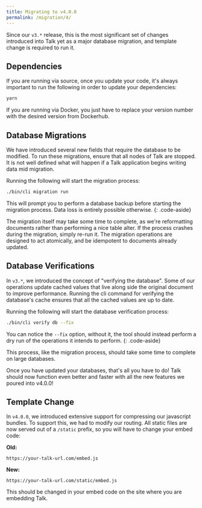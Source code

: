 ```yaml
---
title: Migrating to v4.0.0
permalink: /migration/4/
---
```


Since our `v3.*` release, this is the most significant set of changes introduced
into Talk yet as a major database migration, and template change is required to
run it.

## Dependencies

If you are running via source, once you update your code, it's always important
to run the following in order to update your dependencies:

```bash
yarn
```

If you are running via Docker, you just have to replace your version number with
the desired version from Dockerhub.

## Database Migrations

We have introduced several new fields that require the database to be modified.
To run these migrations, ensure that all nodes of Talk are stopped. It is not
well defined what will happen if a Talk application begins writing data mid
migration.

Running the following will start the migration process:

```bash
./bin/cli migration run
```
This will prompt you to perform a database backup before starting the migration
process. Data loss is entirely possible otherwise.
{: .code-aside}

The migration itself may take some time to complete, as we're reformatting
documents rather than performing a nice table alter. If the process crashes
during the migration, simply re-run it. The migration operations are designed
to act atomically, and be idempotent to documents already updated.

## Database Verifications

In `v3.*`, we introduced the concept of "verifying the database". Some of our
operations update cached values that live along side the original document to
improve performance. Running the cli command for verifying the database's cache
ensures that all the cached values are up to date.

Running the following will start the database verification process:

```bash
./bin/cli verify db --fix
```
You can notice the `--fix` option, without it, the tool should instead perform
a dry run of the operations it intends to perform.
{: .code-aside}

This process, like the migration process, should take some time to complete on
large databases.

Once you have updated your databases, that's all you have to do! Talk should now
function even better and faster with all the new features we poured into v4.0.0!

## Template Change

In `v4.0.0`, we introduced extensive support for compressing our javascript
bundles. To support this, we had to modify our routing. All static files are now
served out of a `/static` prefix, so you will have to change your embed code:

**Old:**

```https://your-talk-url.com/embed.js```

**New:**

```https://your-talk-url.com/static/embed.js```

This should be changed in your embed code on the site where you are embedding
Talk.